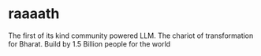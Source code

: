 # raaaath
The first of its kind community powered LLM. The chariot of transformation for Bharat. Build by 1.5 Billion people for the world
